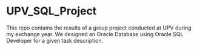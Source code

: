 # UPV_SQL_Project
This repo contains the results of a group project conducted at UPV during my exchange year. We designed an Oracle Database using Oracle SQL Developer for a given task description.
